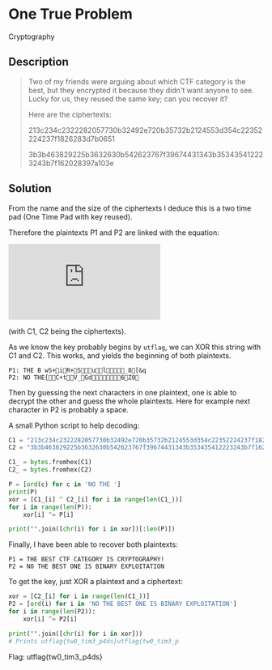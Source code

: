 # One True Problem

Cryptography

## Description

> Two of my friends were arguing about which CTF category is the best, but they encrypted it because they didn't want anyone to see. Lucky for us, they reused the same key; can you recover it?
> 
> Here are the ciphertexts:
> 
> 213c234c2322282057730b32492e720b35732b2124553d354c22352224237f1826283d7b0651
> 
> 3b3b463829225b3632630b542623767f39674431343b353435412223243b7f162028397a103e

## Solution

From the name and the size of the ciphertexts I deduce this is a two time pad (One Time Pad with key reused). 

Therefore the plaintexts P1 and P2 are linked with the equation:

![](https://latex.codecogs.com/gif.latex?P_1%20%5Coplus%20P_2%20%3D%20C_1%20%5Coplus%20C_2)

(with C1, C2 being the ciphertexts).

As we know the key probably begins by `utflag`, we can XOR this string with C1 and C2. This works, and yields the beginning of both plaintexts. 

```
P1: THE B wS+iR+Sul_8[&q
P2: NO THE{C+tV_Gd6Z0
```

Then by guessing the next characters in one plaintext, one is able to decrypt the other and guess the whole plaintexts. Here for example next character in P2 is probably a space. 

A small Python script to help decoding:
```python
C1 = "213c234c2322282057730b32492e720b35732b2124553d354c22352224237f1826283d7b0651"
C2 = "3b3b463829225b3632630b542623767f39674431343b353435412223243b7f162028397a103e"

C1_ = bytes.fromhex(C1)
C2_ = bytes.fromhex(C2)

P = [ord(c) for c in 'NO THE ']
print(P)
xor = [C1_[i] ^ C2_[i] for i in range(len(C1_))]
for i in range(len(P)):
    xor[i] ^= P[i]

print("".join([chr(i) for i in xor])[:len(P)])
```

Finally, I have been able to recover both plaintexts:
```
P1 = THE BEST CTF CATEGORY IS CRYPTOGRAPHY!
P2 = NO THE BEST ONE IS BINARY EXPLOITATION
```

To get the key, just XOR a plaintext and a ciphertext:
```python
xor = [C2_[i] for i in range(len(C1_))]
P2 = [ord(i) for i in 'NO THE BEST ONE IS BINARY EXPLOITATION']
for i in range(len(P2)):
    xor[i] ^= P2[i]

print("".join([chr(i) for i in xor]))
# Prints utflag{tw0_tim3_p4ds}utflag{tw0_tim3_p
```

Flag: utflag{tw0_tim3_p4ds}
